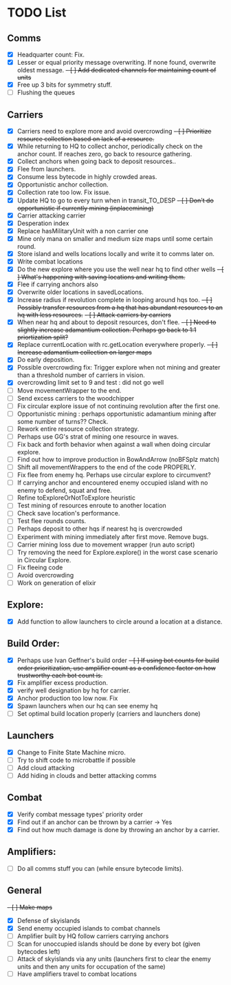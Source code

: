 # TODO List

## Comms

- [x] Headquarter count: Fix.
- [x] Lesser or equal priority message overwriting. If none found, overwrite oldest message.
~~- [ ] Add dedicated channels for maintaining count of units~~
- [x] Free up 3 bits for symmetry stuff.
- [ ] Flushing the queues

## Carriers
- [x] Carriers need to explore more and avoid overcrowding
~~- [ ] Prioritize resource collection based on lack of a resource.~~
- [x] While returning to HQ to collect anchor, periodically check on the anchor count. If reaches zero, go back to resource gathering.
- [x] Collect anchors when going back to deposit resources..
- [x] Flee from launchers.
- [x] Consume less bytecode in highly crowded areas.
- [x] Opportunistic anchor collection.
- [x] Collection rate too low. Fix issue.
- [x] Update HQ to go to every turn when in transit_TO_DESP
~~- [ ] Don't do opportunistic if currently mining (inplacemining)~~
- [x] Carrier attacking carrier
- [x] Desperation index
- [x] Replace hasMilitaryUnit with a non carrier one
- [x] Mine only mana on smaller and medium size maps until some certain round.
- [x] Store island and wells locations locally and write it to comms later on.
- [x] Write combat locations
- [x] Do the new explore where you use the well near hq to find other wells
~~- [ ] What's happening with saving locations and writing them.~~
- [x] Flee if carrying anchors also
- [x] Overwrite older locations in savedLocations.
- [x] Increase radius if revolution complete in looping around hqs too.
~~- [ ] Possibly transfer resources from a hq that has abundant resources to an hq with less resources.~~
~~- [ ] Attack carriers by carriers~~
- [x] When near hq and about to deposit resources, don't flee.
~~- [ ] Need to slightly increase adamantium collection. Perhaps go back to 1:1 priortization split?~~
- [x] Replace currentLocation with rc.getLocation everywhere properly.
~~- [ ] Increase adamantium collection on larger maps~~
- [x] Do early deposition.
- [x] Possible overcrowding fix: Trigger explore when not mining and greater than a threshold number of carriers in vision.
- [x] overcrowding limit set to 9 and test : did not go well
- [ ] Move movementWrapper to the end.
- [ ] Send excess carriers to the woodchipper
- [ ] Fix circular explore issue of not continuing revolution after the first one.
- [ ] Opportunistic mining : perhaps opportunistic adamantium mining after some number of turns?? Check.
- [ ] Rework entire resource collection strategy.
- [ ] Perhaps use GG's strat of mining one resource in waves.
- [ ] Fix back and forth behavior when against a wall when doing circular explore.
- [ ] Find out how to improve production in BowAndArrow (noBFSplz match)
- [ ] Shift all movementWrappers to the end of the code PROPERLY.
- [ ] Fix flee from enemy hq. Perhaps use circular explore to circumvent?
- [ ] If carrying anchor and encountered enemy occupied island with no enemy to defend, squat and free.
- [ ] Refine toExploreOrNotToExplore heuristic
- [ ] Test mining of resources enroute to another location
- [ ] Check save location's performance.
- [ ] Test flee rounds counts.
- [ ] Perhaps deposit to other hqs if nearest hq is overcrowded
- [ ] Experiment with mining immediately after first move. Remove bugs.
- [ ] Carrier mining loss due to movement wrapper (run auto script)
- [ ] Try removing the need for Explore.explore() in the worst case scenario in Circular Explore.
- [ ] Fix fleeing code
- [ ] Avoid overcrowding
- [ ] Work on generation of elixir

## Explore:
- [x] Add function to allow launchers to circle around a location at a distance.

## Build Order:
- [x] Perhaps use Ivan Geffner's build order
~~- [ ] If using bot counts for build order prioritization, use amplifier count as a confidence factor on how trustworthy each bot count is.~~
- [x] Fix amplifier excess production.
- [x] verify well designation by hq for carrier.
- [x] Anchor production too low now. Fix
- [x] Spawn launchers when our hq can see enemy hq
- [ ] Set optimal build location properly (carriers and launchers done)

## Launchers

- [x] Change to Finite State Machine micro.
- [ ] Try to shift code to microbattle if possible
- [ ] Add cloud attacking
- [ ] Add hiding in clouds and better attacking comms

## Combat

- [x] Verify combat message types' priority order
- [x] Find out if an anchor can be thrown by a carrier -> Yes
- [x] Find out how much damage is done by throwing an anchor by a carrier.

## Amplifiers:
- [ ] Do all comms stuff you can (while ensure bytecode limits).

## General
~~- [ ]  Make maps~~
- [x]  Defense of skyislands
- [x]  Send enemy occupied islands to combat channels
- [ ]  Amplifier built by HQ follow carriers carrying anchors
- [ ]  Scan for unoccupied islands should be done by every bot (given bytecodes left)
- [ ]  Attack of skyislands via any units (launchers first to clear the enemy units and then any units for occupation of the same)
- [ ]  Have amplifiers travel to combat locations